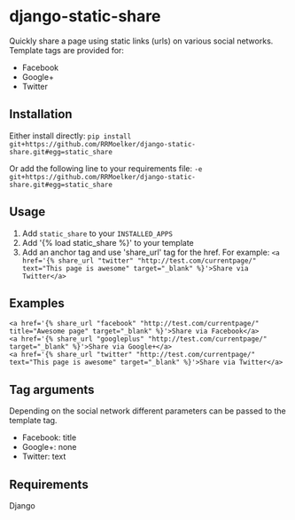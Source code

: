 django-static-share
===================

Quickly share a page using static links (urls) on various social networks.
Template tags are provided for:

* Facebook
* Google+
* Twitter

## Installation

Either install directly:
`pip install git+https://github.com/RRMoelker/django-static-share.git#egg=static_share`

Or add the following line to your requirements file:
`-e git+https://github.com/RRMoelker/django-static-share.git#egg=static_share`

## Usage

1. Add `static_share` to your `INSTALLED_APPS`
2. Add '{% load static_share %}' to your template
3. Add an anchor tag and use 'share_url' tag for the href. For example: ```<a href='{% share_url "twitter" "http://test.com/currentpage/" text="This page is awesome" target="_blank" %}'>Share via Twitter</a>```

## Examples
```
<a href='{% share_url "facebook" "http://test.com/currentpage/" title="Awesome page" target="_blank" %}'>Share via Facebook</a>
<a href='{% share_url "googleplus" "http://test.com/currentpage/" target="_blank" %}'>Share via Google+</a>
<a href='{% share_url "twitter" "http://test.com/currentpage/" text="This page is awesome" target="_blank" %}'>Share via Twitter</a>
```

## Tag arguments
Depending on the social network different parameters can be passed to the template tag.

* Facebook: title
* Google+: none
* Twitter: text


## Requirements
Django
